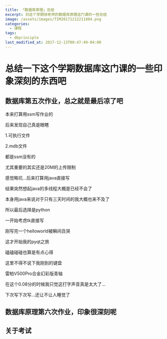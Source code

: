 ```yaml
---
title: 「数据库原理」总结
excerpt: 对这个学期徐老师的数据库原理这门课的一些总结
image: /assets/images/TIM20171212211804.png
categories:
  - 课程
tags:
  - dbprinciple
last_modified_at: 2017-12-13T00:47:49-04:00
---
```

# 总结一下这个学期数据库这门课的一些印象深刻的东西吧

## 数据库第五次作业，总之就是最后凉了吧

本来打算用ssm写作业的

后来发现自己真是眼瞎

1.可执行文件

2.mdb文件

都是ssm没有的

尤其重要的其实还是20M的上传限制

感觉略坑...后来打算用java直接写

结果突然想起java的多线程大概是已经不会了

本身用java来说对于只有三天时间的我大概也来不及了

所以最后选择是python

一开始考虑tk直接写

刚写完一个helloworld被瞬间丑哭

这才开始我的pyqt之旅

磕磕碰碰也算是有点心得

这里不得不说下我刚到的键盘

雷柏V500Pro合金幻彩版青轴

在这个0.08分的时候我只觉这打字声音真是太大了...

下次写下次写...还让不让人睡觉了

## 数据库原理第六次作业，印象很深刻呢

## 关于考试